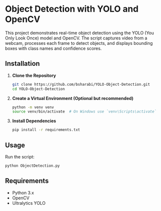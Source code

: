 # Object Detection with YOLO and OpenCV

This project demonstrates real-time object detection using the YOLO (You Only Look Once) model and OpenCV. The script captures video from a webcam, processes each frame to detect objects, and displays bounding boxes with class names and confidence scores.

## Installation

1. **Clone the Repository**
    ```bash
    git clone https://github.com/bsharabi/YOLO-Object-Detection.git
    cd YOLO-Object-Detection
    ```

2. **Create a Virtual Environment (Optional but recommended)**
    ```bash
    python -m venv venv
    source venv/bin/activate  # On Windows use `venv\Scripts\activate`
    ```

3. **Install Dependencies**
    ```bash
    pip install -r requirements.txt
    ```

## Usage

Run the script:
```bash
python ObjectDetection.py
```

## Requirements
- Python 3.x
- OpenCV
- Ultralytics YOLO
